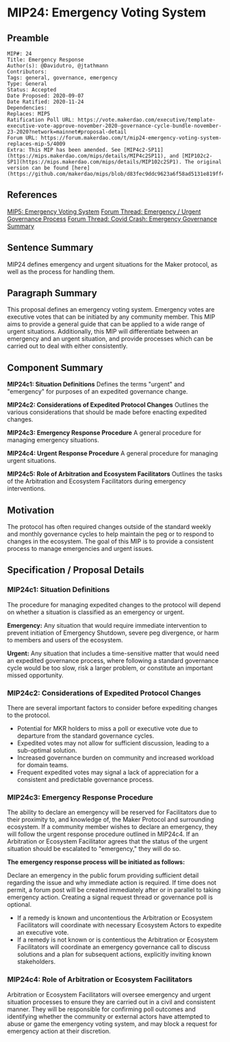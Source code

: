 # MIP24: Emergency Voting System

## Preamble

```
MIP#: 24
Title: Emergency Response
Author(s): @Davidutro, @jtathmann 
Contributors:
Tags: general, governance, emergency
Type: General
Status: Accepted
Date Proposed: 2020-09-07
Date Ratified: 2020-11-24
Dependencies:
Replaces: MIP5
Ratification Poll URL: https://vote.makerdao.com/executive/template-executive-vote-approve-november-2020-governance-cycle-bundle-november-23-2020?network=mainnet#proposal-detail
Forum URL: https://forum.makerdao.com/t/mip24-emergency-voting-system-replaces-mip-5/4009
Extra: This MIP has been amended. See [MIP4c2-SP11](https://mips.makerdao.com/mips/details/MIP4c2SP11), and [MIP102c2-SP1](https://mips.makerdao.com/mips/details/MIP102c2SP1). The original version can be found [here](https://github.com/makerdao/mips/blob/d83fec9ddc9623a6f58ad5131e819ff46bd31695/MIP24/mip24.md).
```

## References

[MIP5: Emergency Voting System](https://github.com/makerdao/mips/blob/Accepted/MIP5/mip5.md)
[Forum Thread: Emergency / Urgent Governance Process](https://forum.makerdao.com/t/emergency-urgent-governance-process/3926)
[Forum Thread: Covid Crash: Emergency Governance Summary](https://forum.makerdao.com/t/covid-crash-emergency-governance-summary/2437)

## Sentence Summary

MIP24 defines emergency and urgent situations for the Maker protocol, as well as the process for handling them.

## Paragraph Summary

This proposal defines an emergency voting system. Emergency votes are executive votes that can be initiated by any community member. This MIP aims to provide a general guide that can be applied to a wide range of urgent situations. Additionally, this MIP will differentiate between an emergency and an urgent situation, and provide processes which can be carried out to deal with either consistently.

## Component Summary

**MIP24c1: Situation Definitions**
Defines the terms "urgent" and "emergency" for purposes of an expedited governance change.

**MIP24c2: Considerations of Expedited Protocol Changes**
Outlines the various considerations that should be made before enacting expedited changes.

**MIP24c3: Emergency Response Procedure**
A general procedure for managing emergency situations.

**MIP24c4: Urgent Response Procedure**
A general procedure for managing urgent situations.

**MIP24c5: Role of Arbitration and Ecosystem Facilitators**
Outlines the tasks of the Arbitration and Ecosystem Facilitators during emergency interventions.

## Motivation

The protocol has often required changes outside of the standard weekly and monthly governance cycles to help maintain the peg or to respond to changes in the ecosystem. The goal of this MIP is to provide a consistent process to manage emergencies and urgent issues.

## Specification / Proposal Details

### MIP24c1: Situation Definitions

The procedure for managing expedited changes to the protocol will depend on whether a situation is classified as an emergency or urgent.

**Emergency:** Any situation that would require immediate intervention to prevent initiation of Emergency Shutdown, severe peg divergence, or harm to members and users of the ecosystem.

**Urgent:** Any situation that includes a time-sensitive matter that would need an expedited governance process, where following a standard governance cycle would be too slow, risk a larger problem, or constitute an important missed opportunity.

### MIP24c2: Considerations of Expedited Protocol Changes

There are several important factors to consider before expediting changes to the protocol.

- Potential for MKR holders to miss a poll or executive vote due to departure from the standard governance cycles.
- Expedited votes may not allow for sufficient discussion, leading to a sub-optimal solution.
- Increased governance burden on community and increased workload for domain teams.
- Frequent expedited votes may signal a lack of appreciation for a consistent and predictable governance process.

### MIP24c3: Emergency Response Procedure

The ability to declare an emergency will be reserved for Facilitators due to their proximity to, and knowledge of, the Maker Protocol and surrounding ecosystem. If a community member wishes to declare an emergency, they will follow the urgent response procedure outlined in MIP24c4. If an Arbitration or Ecosystem Facilitator agrees that the status of the urgent situation should be escalated to "emergency," they will do so.

**The emergency response process will be initiated as follows:**

Declare an emergency in the public forum providing sufficient detail regarding the issue and why immediate action is required. If time does not permit, a forum post will be created immediately after or in parallel to taking emergency action. Creating a signal request thread or governance poll is optional.

- If a remedy is known and uncontentious the Arbitration or Ecosystem Facilitators will coordinate with necessary Ecosystem Actors to expedite an executive vote.
- If a remedy is not known or is contentious the Arbitration or Ecosystem Facilitators will coordinate an emergency governance call to discuss solutions and a plan for subsequent actions, explicitly inviting known stakeholders.

### MIP24c4: Role of Arbitration or Ecosystem Facilitators

Arbitration or Ecosystem Facilitators will oversee emergency and urgent situation processes to ensure they are carried out in a civil and consistent manner. They will be responsible for confirming poll outcomes and identifying whether the community or external actors have attempted to abuse or game the emergency voting system, and may block a request for emergency action at their discretion.
